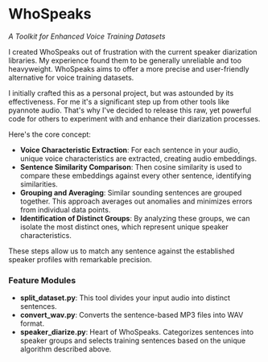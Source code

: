# WhoSpeaks

*A Toolkit for Enhanced Voice Training Datasets*

I created WhoSpeaks out of frustration with the current speaker diarization libraries. My experience found them to be generally unreliable and too heavyweight. WhoSpeaks aims to offer a more precise and user-friendly alternative for voice training datasets.

I initially crafted this as a personal project, but was astounded by its effectiveness. For me it's a significant step up from other tools like pyannote audio. That's why I've decided to release this raw, yet powerful code for others to experiment with and enhance their diarization processes.

Here's the core concept:
- **Voice Characteristic Extraction**: For each sentence in your audio, unique voice characteristics are extracted, creating audio embeddings.
- **Sentence Similarity Comparison**: Then cosine similarity is used to compare these embeddings against every other sentence, identifying similarities.
- **Grouping and Averaging**: Similar sounding sentences are grouped together. This approach averages out anomalies and minimizes errors from individual data points.
- **Identification of Distinct Groups**: By analyzing these groups, we can isolate the most distinct ones, which represent unique speaker characteristics.

These steps allow us to match any sentence against the established speaker profiles with remarkable precision.

### Feature Modules

- **split_dataset.py**: This tool divides your input audio into distinct sentences.
- **convert_wav.py**: Converts the sentence-based MP3 files into WAV format.
- **speaker_diarize.py**: Heart of WhoSpeaks. Categorizes sentences into speaker groups and selects training sentences based on the unique algorithm described above.